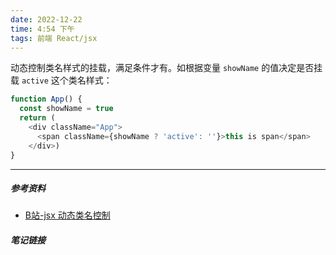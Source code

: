 ```yaml
---
date: 2022-12-22
time: 4:54 下午
tags: 前端 React/jsx
---
```


动态控制类名样式的挂载，满足条件才有。如根据变量 `showName` 的值决定是否挂载 `active` 这个类名样式：
```js
function App() {
  const showName = true
  return (
    <div className="App">
      <span className={showName ? 'active': ''}>this is span</span>
    </div>)
}
```


---
##### 参考资料
- [B站-jsx 动态类名控制](https://www.bilibili.com/video/BV1Z44y1K7Fj/?p=13)

##### 笔记链接
